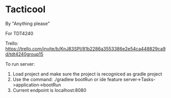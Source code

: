 # Tacticool
By "Anything please"

For TDT4240

Trello: https://trello.com/invite/b/KnJ83SPl/81b2286a3553386e2e54ca448829ca9d/tdt4240group15

To run server:
1. Load project and make sure the project is recogniced as gradle project
2. Use the command: ./gradlew bootRun or ide feature server->Tasks->application->bootRun
3. Current endpoint is localhost:8080

